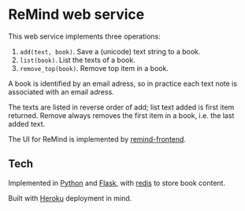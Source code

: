 ReMind web service
==================

This web service implements three operations:

1. `add(text, book)`. Save a (unicode) text string to a book.
2. `list(book)`. List the texts of a book.
3. `remove_top(book)`. Remove top item in a book.

A book is identified by an email adress, so in practice each text note is associated with an email adress.

The texts are listed in reverse order of add; list text added is
first item returned. Remove always removes the first item in a
book, i.e. the last added text.

The UI for ReMind is implemented by [remind-frontend](https://github.com/objarni/remind-frontend).

Tech
----

Implemented in [Python](http://www.python.org) and [Flask](http://flask.pocoo.org/), with [redis](http://redis.io/) to store book content.

Built with [Heroku](http://heroku.com/) deployment in mind.

